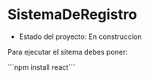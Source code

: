 # SistemaDeRegistro

-  Estado del proyecto: En construccion

Para ejecutar el sitema debes poner:

´´´npm install react´´´
